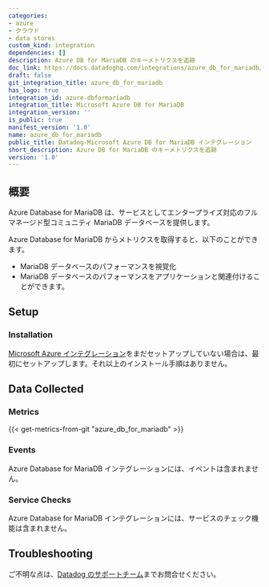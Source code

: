 ```yaml
---
categories:
- azure
- クラウド
- data stores
custom_kind: integration
dependencies: []
description: Azure DB for MariaDB のキーメトリクスを追跡
doc_link: https://docs.datadoghq.com/integrations/azure_db_for_mariadb/
draft: false
git_integration_title: azure_db_for_mariadb
has_logo: true
integration_id: azure-dbformariadb
integration_title: Microsoft Azure DB for MariaDB
integration_version: ''
is_public: true
manifest_version: '1.0'
name: azure_db_for_mariadb
public_title: Datadog-Microsoft Azure DB for MariaDB インテグレーション
short_description: Azure DB for MariaDB のキーメトリクスを追跡
version: '1.0'
---
```


<!--  SOURCED FROM https://github.com/DataDog/dogweb -->
## 概要

Azure Database for MariaDB は、サービスとしてエンタープライズ対応のフルマネージド型コミュニティ MariaDB データベースを提供します。

Azure Database for MariaDB からメトリクスを取得すると、以下のことができます。

- MariaDB データベースのパフォーマンスを視覚化
- MariaDB データベースのパフォーマンスをアプリケーションと関連付けることができます。

## Setup

### Installation

[Microsoft Azure インテグレーション][1]をまだセットアップしていない場合は、最初にセットアップします。それ以上のインストール手順はありません。

## Data Collected

### Metrics
{{< get-metrics-from-git "azure_db_for_mariadb" >}}


### Events

Azure Database for MariaDB インテグレーションには、イベントは含まれません。

### Service Checks

Azure Database for MariaDB インテグレーションには、サービスのチェック機能は含まれません。

## Troubleshooting

ご不明な点は、[Datadog のサポートチーム][3]までお問合せください。

[1]: https://docs.datadoghq.com/ja/integrations/azure/
[2]: https://github.com/DataDog/dogweb/blob/prod/integration/azure_db_for_mariadb/azure_db_for_mariadb_metadata.csv
[3]: https://docs.datadoghq.com/ja/help/